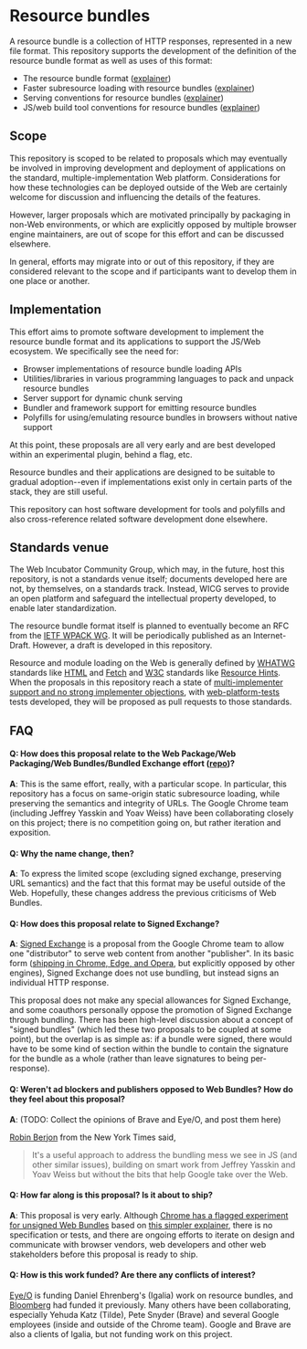# Resource bundles

A resource bundle is a collection of HTTP responses, represented in a new file format. This repository supports the development of the definition of the resource bundle format as well as uses of this format:
- The resource bundle format ([explainer](./bundle-format.md))
- Faster subresource loading with resource bundles ([explainer](./subresource-loading.md))
- Serving conventions for resource bundles ([explainer](./serving.md))
- JS/web build tool conventions for resource bundles ([explainer](./tools.md))

## Scope

This repository is scoped to be related to proposals which may eventually be involved in improving development and deployment of applications on the standard, multiple-implementation Web platform. Considerations for how these technologies can be deployed outside of the Web are certainly welcome for discussion and influencing the details of the features.

However, larger proposals which are motivated principally by packaging in non-Web environments, or which are explicitly opposed by multiple browser engine maintainers, are out of scope for this effort and can be discussed elsewhere.

In general, efforts may migrate into or out of this repository, if they are considered relevant to the scope and if participants want to develop them in one place or another.

## Implementation

This effort aims to promote software development to implement the resource bundle format and its applications to support the JS/Web ecosystem. We specifically see the need for:
- Browser implementations of resource bundle loading APIs
- Utilities/libraries in various programming languages to pack and unpack resource bundles
- Server support for dynamic chunk serving
- Bundler and framework support for emitting resource bundles
- Polyfills for using/emulating resource bundles in browsers without native support

At this point, these proposals are all very early and are best developed within an experimental plugin, behind a flag, etc.

Resource bundles and their applications are designed to be suitable to gradual adoption--even if implementations exist only in certain parts of the stack, they are still useful.

This repository can host software development for tools and polyfills and also cross-reference related software development done elsewhere.

## Standards venue

The Web Incubator Community Group, which may, in the future, host this repository, is not a standards venue itself; documents developed here are not, by themselves, on a standards track. Instead, WICG serves to provide an open platform and safeguard the intellectual property developed, to enable later standardization.

The resource bundle format itself is planned to eventually become an RFC from the [IETF WPACK WG](https://datatracker.ietf.org/wg/wpack/about/). It will be periodically published as an Internet-Draft. However, a draft is developed in this repository.

Resource and module loading on the Web is generally defined by [WHATWG](https://whatwg.org/) standards like [HTML](https://html.spec.whatwg.org/) and [Fetch](https://fetch.spec.whatwg.org/) and [W3C](https://www.w3.org/) standards like [Resource Hints](https://w3c.github.io/resource-hints/). When the proposals in this repository reach a state of [multi-implementer support and no strong implementer objections](https://whatwg.org/working-mode), with [web-platform-tests](https://github.com/web-platform-tests/wpt/) tests developed, they will be proposed as pull requests to those standards.

## FAQ

#### Q: How does this proposal relate to the Web Package/Web Packaging/Web Bundles/Bundled Exchange effort ([repo](https://github.com/wicg/webpackage))?

**A**: This is the same effort, really, with a particular scope. In particular, this repository has a focus on same-origin static subresource loading, while preserving the semantics and integrity of URLs. The Google Chrome team (including Jeffrey Yasskin and Yoav Weiss) have been collaborating closely on this project; there is no competition going on, but rather iteration and exposition.

#### Q: Why the name change, then?

**A**: To express the limited scope (excluding signed exchange, preserving URL semantics) and the fact that this format may be useful outside of the Web. Hopefully, these changes address the previous criticisms of Web Bundles.

#### Q: How does this proposal relate to Signed Exchange?

**A**: [Signed Exchange](https://wicg.github.io/webpackage/draft-yasskin-http-origin-signed-responses.html) is a proposal from the Google Chrome team to allow one "distributor" to serve web content from another "publisher". In its basic form ([shipping in Chrome, Edge, and Opera](https://caniuse.com/sxg), but explicitly opposed by other engines), Signed Exchange does not use bundling, but instead signs an individual HTTP response.

This proposal does not make any special allowances for Signed Exchange, and some coauthors personally oppose the promotion of Signed Exchange through bundling. There has been high-level discussion about a concept of "signed bundles" (which led these two proposals to be coupled at some point), but the overlap is as simple as: if a bundle were signed, there would have to be some kind of section within the bundle to contain the signature for the bundle as a whole (rather than leave signatures to being per-response).

#### Q: Weren't ad blockers and publishers opposed to Web Bundles? How do they feel about this proposal?

**A**: (TODO: Collect the opinions of Brave and Eye/O, and post them here)

[Robin Berjon](https://twitter.com/robinberjon) from the New York Times said,
> It's a useful approach to address the bundling mess we see in JS (and other similar issues), building on smart work from Jeffrey Yasskin and Yoav Weiss but without the bits that help Google take over the Web.

#### Q: How far along is this proposal? Is it about to ship?

**A**: This proposal is very early. Although [Chrome has a flagged experiment for unsigned Web Bundles](https://web.dev/web-bundles/) based on [this simpler explainer](https://github.com/WICG/webpackage/blob/master/explainers/subresource-loading.md), there is no specification or tests, and there are ongoing efforts to iterate on design and communicate with browser vendors, web developers and other web stakeholders before this proposal is ready to ship.

#### Q: How is this work funded? Are there any conflicts of interest?

[Eye/O](https://eyeo.com/) is funding Daniel Ehrenberg's (Igalia) work on resource bundles, and [Bloomberg](https://www.techatbloomberg.com/) had funded it previously. Many others have been collaborating, especially Yehuda Katz (Tilde), Pete Snyder (Brave) and several Google employees (inside and outside of the Chrome team). Google and Brave are also a clients of Igalia, but not funding work on this project.
